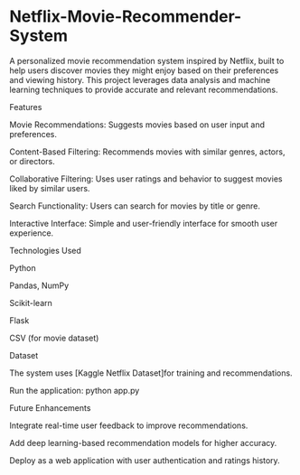 # Netflix-Movie-Recommender-System
A personalized movie recommendation system inspired by Netflix, built to help users discover movies they might enjoy based on their preferences and viewing history. This project leverages data analysis and machine learning techniques to provide accurate and relevant recommendations.

Features

Movie Recommendations: Suggests movies based on user input and preferences.

Content-Based Filtering: Recommends movies with similar genres, actors, or directors.

Collaborative Filtering: Uses user ratings and behavior to suggest movies liked by similar users.

Search Functionality: Users can search for movies by title or genre.

Interactive Interface: Simple and user-friendly interface for smooth user experience.

Technologies Used

Python

Pandas, NumPy

Scikit-learn

Flask

CSV (for movie dataset)

Dataset

The system uses [Kaggle Netflix Dataset]for training and recommendations.

Run the application:
python app.py 

Future Enhancements

Integrate real-time user feedback to improve recommendations.

Add deep learning-based recommendation models for higher accuracy.

Deploy as a web application with user authentication and ratings history.

